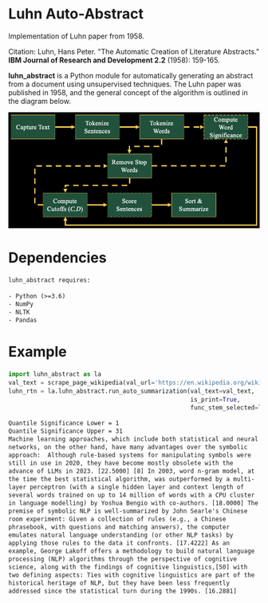 # Luhn Auto-Abstract
Implementation of Luhn paper from 1958.

Citation:
Luhn, Hans Peter. "The Automatic Creation of Literature Abstracts." __IBM Journal of Research and Development 2.2__ (1958): 159-165.


**luhn_abstract** is a Python module for automatically generating an abstract from a document using unsupervised techniques.  The Luhn paper was published in 1958, and the general concept of the algorithm is outlined in the diagram below.

![algorithm](./images/image_001.png)

# Dependencies
~~~~~~~~~~~~
luhn_abstract requires:

- Python (>=3.6)
- NumPy
- NLTK
- Pandas
~~~~~~~~~~~~

# Example

```python
import luhn_abstract as la
val_text = scrape_page_wikipedia(val_url='https://en.wikipedia.org/wiki/natural_language_processing')
luhn_rtn = la.luhn_abstract.run_auto_summarization(val_text=val_text,
												   is_print=True,
												   func_stem_selected=la.luhn_abstract.tokenize_stem_nltk)
```

```
Quantile Significance Lower = 1
Quantile Significance Upper = 31
Machine learning approaches, which include both statistical and neural networks, on the other hand, have many advantages over the symbolic approach:  Although rule-based systems for manipulating symbols were still in use in 2020, they have become mostly obsolete with the advance of LLMs in 2023. [22.5000] [8] In 2003, word n-gram model, at the time the best statistical algorithm, was outperformed by a multi-layer perceptron (with a single hidden layer and context length of several words trained on up to 14 million of words with a CPU cluster in language modelling) by Yoshua Bengio with co-authors. [18.0000] The premise of symbolic NLP is well-summarized by John Searle's Chinese room experiment: Given a collection of rules (e.g., a Chinese phrasebook, with questions and matching answers), the computer emulates natural language understanding (or other NLP tasks) by applying those rules to the data it confronts. [17.4222] As an example, George Lakoff offers a methodology to build natural language processing (NLP) algorithms through the perspective of cognitive science, along with the findings of cognitive linguistics,[50] with two defining aspects: Ties with cognitive linguistics are part of the historical heritage of NLP, but they have been less frequently addressed since the statistical turn during the 1990s. [16.2881]
```